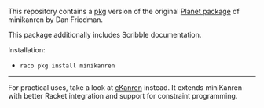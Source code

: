 This repository contains a [pkg](www.cs.utah.edu/plt/snapshots/current/doc/pkg/) version of the original
[Planet package](http://planet.racket-lang.org/display.ss?package=miniKanren.plt&owner=dfriedman)
of minikanren by Dan Friedman.

This package additionally includes Scribble documentation.

Installation:
  * `raco pkg install minikanren`

---

For practical uses, take a look at [cKanren](https://github.com/calvis/cKanren) instead.
It extends miniKanren with better Racket integration and support for constraint programming.
